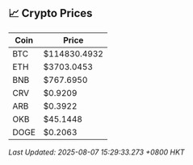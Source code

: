 ## 📈 Crypto Prices

| Coin | Price |
| ---- | ----- |
| BTC | $114830.4932 |
| ETH | $3703.0453 |
| BNB | $767.6950 |
| CRV | $0.9209 |
| ARB | $0.3922 |
| OKB | $45.1448 |
| DOGE | $0.2063 |

_Last Updated: 2025-08-07 15:29:33.273 +0800 HKT_